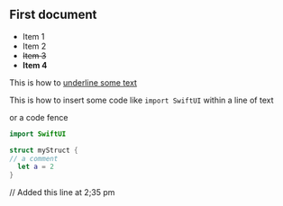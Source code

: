 ## First document

* Item 1
* Item 2
* ~~Item 3~~
* **Item 4**



This is how to <u>underline some text</u>

This is how to insert some code like `import SwiftUI` within a line of text



or a code fence 

```swift
import SwiftUI

struct myStruct {
// a comment
  let a = 2
}
```


// Added this line at 2;35 pm

